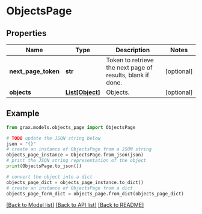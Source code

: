 # ObjectsPage


## Properties

Name | Type | Description | Notes
------------ | ------------- | ------------- | -------------
**next_page_token** | **str** | Token to retrieve the next page of results, blank if done. | [optional] 
**objects** | [**List[Object]**](Object.md) | Objects. | [optional] 

## Example

```python
from grax.models.objects_page import ObjectsPage

# TODO update the JSON string below
json = "{}"
# create an instance of ObjectsPage from a JSON string
objects_page_instance = ObjectsPage.from_json(json)
# print the JSON string representation of the object
print(ObjectsPage.to_json())

# convert the object into a dict
objects_page_dict = objects_page_instance.to_dict()
# create an instance of ObjectsPage from a dict
objects_page_form_dict = objects_page.from_dict(objects_page_dict)
```
[[Back to Model list]](../README.md#documentation-for-models) [[Back to API list]](../README.md#documentation-for-api-endpoints) [[Back to README]](../README.md)


